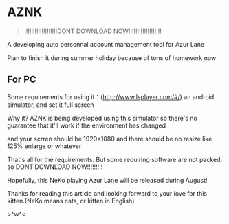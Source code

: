 # AZNK

> !!!!!!!!!!!!!!!!!!!DONT DOWNLOAD NOW!!!!!!!!!!!!!!!!!!!

A developing auto personnal account management tool for Azur Lane

Plan to finish it during summer holiday because of tons of homework now

## For PC

Some requirements for using it：(http://www.lsplayer.com/#/) an android simulator, and set it full screen

Why it? AZNK is being developed using this simulator so there's no guarantee that it'll work if the environment has changed

and your scrren should be 1920*1080 and there should be no resize like 125% enlarge or whatever

That's all for the requirements. But some requiring software are not packed, so DONT DOWNLOAD NOW!!!!!!!!!

Hopefully, this NeKo playing Azur Lane will be released during August!

Thanks for reading this article and looking forward to your love for this kitten.(NeKo means cats, or kitten in English)

\>^w^<
